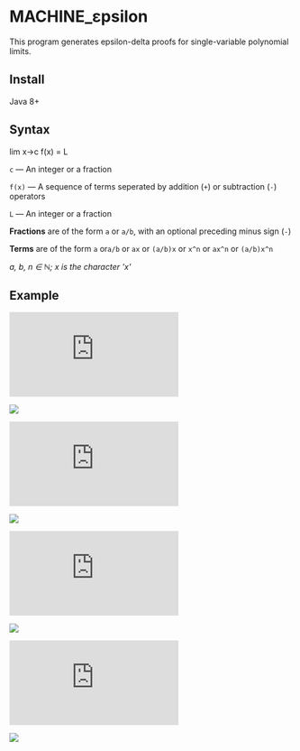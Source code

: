 # MACHINE_εpsilon
This program generates epsilon-delta proofs for single-variable polynomial limits.

## Install
Java 8+

## Syntax

lim x→c f(x) = L

`c` — An integer or a fraction 

`f(x)` — A sequence of terms seperated by addition (`+`) or subtraction (`-`) operators

`L` — An integer or a fraction

**Fractions** are of the form `a` or `a/b`, with an optional preceding minus sign (`-`)

**Terms** are of the form `a` or`a/b` or `ax` or `(a/b)x` or `x^n` or `ax^n`  or `(a/b)x^n`

*a, b, n ∈ ℕ; x is the character 'x'*

## Example

![](https://latex.codecogs.com/png.latex?%5Cdpi%7B200%7D%20%5Clim_%7Bx%20%5Cto%20%5Cfrac23%7D6x-%5Cfrac12%20%3D%20%5Cfrac72)

![](https://lh6.googleusercontent.com/inv8cYoQbJR0fQcLY4H_julpSLVuPtgHbqjLMHuHJwVO-sG7A5C8JHRKiBibsod7ZQ_wj5cfYZr66g=w1920-h972-rw)

![](https://latex.codecogs.com/png.latex?%5Cdpi%7B200%7D%20%5Clim_%7Bx%20%5Cto%202%7D3x%5E2-2x-3%20%3D%205)

![](https://lh5.googleusercontent.com/fQm_WiTGSl0T5XUsO14epoxBPDSRgtLjo3aqVD0_LMjp-2cmEidAu3cfmbIKYjFNIu-NP5ZTuQRWtQ=w1920-h972-rw)

![](https://latex.codecogs.com/png.latex?%5Cdpi%7B200%7D%20%5Clim_%7Bx%20%5Cto%20-%5Cfrac%7B32%7D%7B56%7D%7D%5Cfrac%7B73%7D%7B62%7D%20%3D%20%5Cfrac%7B73%7D%7B62%7D)

![](https://lh5.googleusercontent.com/ZVxHjpQyLcJ7AmE_2EFFIdCWUFIw7AOSzrWZZ37DIJoxI0ZELXMG7hpysMLYRlOK8wOz7yHlFxWRoA=w1920-h972-rw)

![](https://latex.codecogs.com/png.latex?%5Cdpi%7B200%7D%20%5Clim_%7Bx%20%5Cto%20-5%7D%5Cfrac%7B1%7D%7B20%7Dx%5E3-%5Cfrac34x%5E2&plus;2x%20%3D%20%5Cfrac72)

![](https://lh6.googleusercontent.com/9DKwAevrlYY9sleaRjouKVfU81sE0bj7kbk0I-u4yESzlvC4czjNkccPXMQExNWFV6m86V72-Vz79A=w1920-h972-rw)
